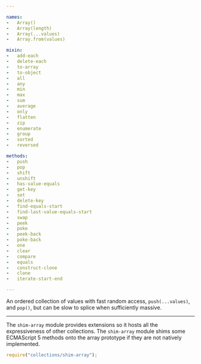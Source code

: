 ```yaml
---

names:
-   Array()
-   Array(length)
-   Array(...values)
-   Array.from(values)

mixin:
-   add-each
-   delete-each
-   to-array
-   to-object
-   all
-   any
-   min
-   max
-   sum
-   average
-   only
-   flatten
-   zip
-   enumerate
-   group
-   sorted
-   reversed

methods:
-   push
-   pop
-   shift
-   unshift
-   has-value-equals
-   get-key
-   set
-   delete-key
-   find-equals-start
-   find-last-value-equals-start
-   swap
-   peek
-   poke
-   peek-back
-   poke-back
-   one
-   clear
-   compare
-   equals
-   construct-clone
-   clone
-   iterate-start-end

---
```


An ordered collection of values with fast random access, `push(...values)`, and
`pop()`, but can be slow to splice when sufficiently massive.

---

The `shim-array` module provides extensions so it hosts all the expressiveness
of other collections.  The `shim-array` module shims some ECMAScript 5 methods
onto the array prototype if they are not natively implemented.

```js
require("collections/shim-array");
```

